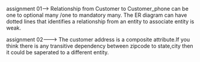<p>assignment 01--> Relationship from Customer to Customer_phone can be one to optional many /one to mandatory many.
                 The ER diagram can have dotted lines that identifies a relationship from an entity to associate entity is weak.</p>
<p>
assignment 02---> The customer address is a composite attribute.If you think there is any transitive dependency between zipcode                     to state,city then it could be saperated to a different entity.</p>
